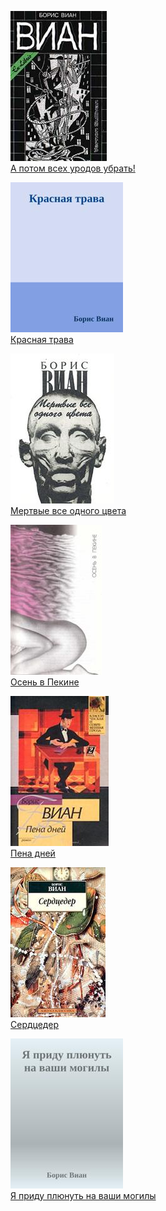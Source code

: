 ![](А%20потом%20всех%20уродов%20убрать!.jpg)  
[А потом всех уродов убрать!](А%20потом%20всех%20уродов%20убрать!)

![](Красная%20трава.jpg)  
[Красная трава](Красная%20трава)

![](Мертвые%20все%20одного%20цвета.jpg)  
[Мертвые все одного цвета](Мертвые%20все%20одного%20цвета)

![](Осень%20в%20Пекине.jpg)  
[Осень в Пекине](Осень%20в%20Пекине)

![](Пена%20дней.jpg)  
[Пена дней](Пена%20дней)

![](Сердцедер.jpg)  
[Сердцедер](Сердцедер)

![](Я%20приду%20плюнуть%20на%20ваши%20могилы.jpg)  
[Я приду плюнуть на ваши могилы](Я%20приду%20плюнуть%20на%20ваши%20могилы)
